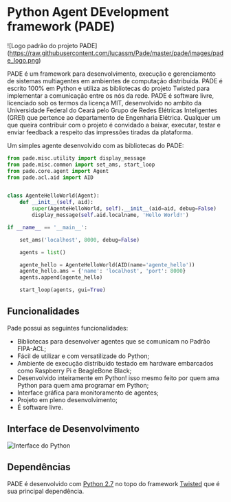 Python Agent DEvelopment framework (PADE)
==============

![Logo padrão do projeto PADE] (https://raw.githubusercontent.com/lucassm/Pade/master/pade/images/pade_logo.png)

PADE é um framework para desenvolvimento, execução e gerenciamento de sistemas multiagentes em ambientes de computação distribuída. PADE é escrito 100% em Python e utiliza as bibliotecas do projeto Twisted para implementar a comunicação entre os nós da rede.
PADE é software livre, licenciado sob os termos da licença MIT, desenvolvido no ambito da Universidade Federal do Ceará pelo Grupo de Redes Elétricas Inteligentes (GREI) que pertence ao departamento de Engenharia Elétrica.
Qualquer um que queira contribuir com o projeto é convidado a baixar, executar, testar e enviar feedback a respeito das impressões tiradas da plataforma.

Um simples agente desenvolvido com as bibliotecas do PADE:

```python
from pade.misc.utility import display_message
from pade.misc.common import set_ams, start_loop
from pade.core.agent import Agent
from pade.acl.aid import AID


class AgenteHelloWorld(Agent):
    def __init__(self, aid):
        super(AgenteHelloWorld, self).__init__(aid=aid, debug=False)
        display_message(self.aid.localname, 'Hello World!')

if __name__ == '__main__':

    set_ams('localhost', 8000, debug=False)

    agents = list()

    agente_hello = AgenteHelloWorld(AID(name='agente_hello'))
    agente_hello.ams = {'name': 'localhost', 'port': 8000}
    agents.append(agente_hello)

    start_loop(agents, gui=True)
```

Funcionalidades
------

Pade possui as seguintes funcionalidades:

* Bibliotecas para desenvolver agentes que se comunicam no Padrão FIPA-ACL;
* Fácil de utilizar e com versatilizade do Python;
* Ambiente de execução distribuído testado em hardware embarcados como Raspberry Pi e BeagleBone Black;
* Desenvolvido inteiramente em Python! isso mesmo feito por quem ama Python para quem ama programar em Python;
* Interface gráfica para monitoramento de agentes;
* Projeto em pleno desenvolvimento;
* É software livre.


Interface de Desenvolvimento
-------

![Interface do Python](https://raw.githubusercontent.com/lucassm/Pade/master/pade/images/interface.png)


Dependências
-----

PADE é desenvolvido com [Python 2.7](https://www.python.org/) no topo do framework [Twisted](https://twistedmatrix.com/trac/) que é sua principal dependência.
